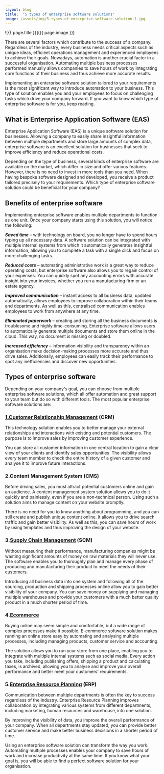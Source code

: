 ```yaml
---
layout: blog
title:  "5 types of enterprise software solutions"
image: /assets/img/5-types-of-enterprise-software-solution-1.jpg
---
```


![{{ page.title }}]({{ page.image }})

There are several factors which contribute to the success of a company. Regardless of the industry, every business needs critical aspects such as unique ideas, efficient operations management and experienced employees to achieve their goals. Nowadays, automation is another crucial factor in a successful organisation. Automating multiple business processes performed manually allows companies to save hours of work by integrating core functions of their business and thus achieve more accurate results.

Implementing an enterprise software solution tailored to your requirements is the most significant way to introduce automation to your business. This type of solution enables you and your employees to focus on challenging tasks which drive your company forward. If you want to know which type of enterprise software is for you, keep reading.
 

## What is Enterprise Application Software (EAS)
Enterprise Application Software (EAS) is a unique software solution for businesses. Allowing a company to easily share insightful information between multiple departments and store large amounts of complex data, enterprise software is an excellent solution for businesses that seek to improve efficiency and reduce operational costs.

Depending on the type of business, several kinds of enterprise software are available on the market, which differ in size and offer various features. However, there is no need to invest in more tools than you need. When having bespoke software designed and developed, you receive a product tailored precisely to your requirements. Which type of enterprise software solution could be beneficial for your company?
 

## Benefits of enterprise software
Implementing enterprise software enables multiple departments to function as one unit. Once your company starts using this solution, you will notice the following:
 
***Saved time***  – with technology on board, you no longer have to spend hours typing up all necessary data. A software solution can be integrated with multiple internal systems from which it automatically generates insightful information, allowing you to complete a task with a single click and focus on more challenging tasks.
 
***Reduced costs***  – automating administrative work is a great way to reduce operating costs, but enterprise software also allows you to regain control of your expenses. You can quickly spot any accounting errors with accurate insight into your invoices, whether you run a manufacturing firm or an estate agency.
 
***Improved communication***  – instant access to all business data, updated automatically, allows employees to improve collaboration within their teams and departments. As well as this, centralised communication enables employees to work from anywhere at any time.
 
***Eliminated paperwork*** – creating and storing all the business documents is troublesome and highly time-consuming. Enterprise software allows users to automatically generate multiple documents and store them online in the cloud. This way, no document is missing or doubled.
 
***Increased efficiency*** – information visibility and transparency within an organisation make decision-making processes more accurate and thus drive sales. Additionally, employees can easily track their performance to spot any inefficiencies and discover new opportunities.
 
## Types of enterprise software
Depending on your company's goal, you can choose from multiple enterprise software solutions, which all offer automation and great support to your team but do so with different tools. The most popular enterprise software solutions are:
 

### [1.Customer Relationship Management](https://headchannel.co.uk/blog/what-is-a-crm-and-its-benefits/) (CRM)
This technology solution enables you to better manage your external relationships and interactions with existing and potential customers. The purpose is to improve sales by improving customer experience.

You can store all customer information in one central location to gain a clear view of your clients and identify sales opportunities. The visibility allows every team member to check the entire history of a given customer and analyse it to improve future interactions.
 

### 2.Content Management System (CMS)
Before driving sales, you must attract potential customers online and gain an audience. A content management system solution allows you to do it quickly and painlessly, even if you are a non-technical person. Using such a solution aims to manage content on your website promptly.

There is no need for you to know anything about programming, and you can still create and publish unique content online. It allows you to drive search traffic and gain better visibility. As well as this, you can save hours of work by using templates and thus improving the design of your website.
 

### 3.[Supply Chain Management](https://headchannel.co.uk/blog/what-is-a-scm-and-its-benefits/) (SCM)
Without measuring their performance, manufacturing companies might be wasting significant amounts of money on raw materials they will never use. The software enables you to thoroughly plan and manage every phase of producing and manufacturing their product to meet the needs of their customers.

Introducing all business data into one system and following all of the sourcing, production and shipping processes online allow you to gain better visibility of your company. You can save money on supplying and managing multiple warehouses and provide your customers with a much better quality product in a much shorter period of time.
 

### 4.[Ecommerce](https://headchannel.co.uk/blog/what-is-ecommerce-software-and-its-benefits/)
Buying online may seem simple and comfortable, but a wide range of complex processes make it possible. E-commerce software solution makes running an online store easy by automating and analysing multiple processes, including managing products, customer service and accounting.

The solution allows you to run your store from one place, enabling you to integrate with multiple internal systems such as social media. Every action you take, including publishing offers, shipping a product and calculating taxes, is archived, allowing you to analyse and improve your overall performance and better meet your customers' requirements.
 

### 5.[Enterprise Resource Planning](https://headchannel.co.uk/blog/what-is-an-erp-and-its-benefits/) (ERP)
Communication between multiple departments is often the key to success regardless of the industry. Enterprise Resource Planning improves collaboration by integrating various systems from different departments, including marketing, human resources and warehouse, into one solution.

By improving the visibility of data, you improve the overall performance of your company. When all departments stay updated, you can provide better customer service and make better business decisions in a shorter period of time.

Using an enterprise software solution can transform the way you work. Automating multiple processes enables your company to save hours of work and increase productivity at the same time. If you know what your goal is, you will be able to find a perfect software solution for your organisation.
